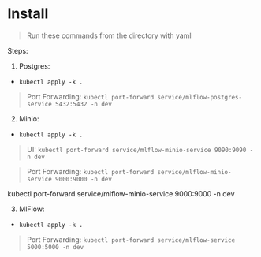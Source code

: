 # Install

>Run these commands from the directory with yaml

Steps:

1. Postgres:

- `kubectl apply -k .`

>Port Forwarding: `kubectl port-forward service/mlflow-postgres-service 5432:5432 -n dev`

2. Minio:

- `kubectl apply -k .`

>UI: `kubectl port-forward service/mlflow-minio-service 9090:9090 -n dev`

>Port Forwarding: `kubectl port-forward service/mlflow-minio-service 9000:9000 -n dev`

kubectl port-forward service/mlflow-minio-service 9000:9000 -n dev

3. MlFlow:

- `kubectl apply -k .`

>Port Forwarding: `kubectl port-forward service/mlflow-service 5000:5000 -n dev`

